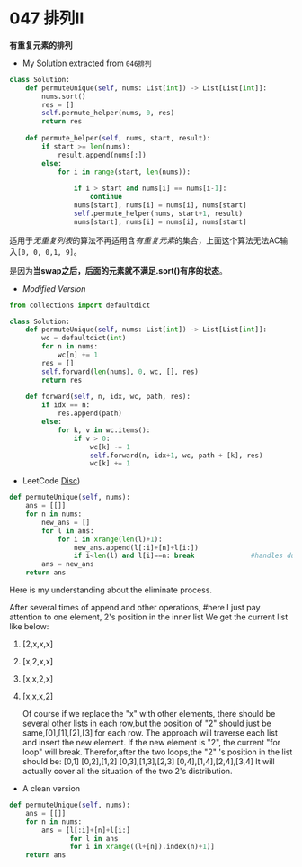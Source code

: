 # 047 排列Ⅱ

**有重复元素的排列**


* My Solution extracted from `046排列`   

```python
class Solution:
    def permuteUnique(self, nums: List[int]) -> List[List[int]]:
        nums.sort()
        res = []
        self.permute_helper(nums, 0, res)
        return res
        
    def permute_helper(self, nums, start, result):
        if start >= len(nums):
            result.append(nums[:])
        else:
            for i in range(start, len(nums)):
                
                if i > start and nums[i] == nums[i-1]:
                    continue
                nums[start], nums[i] = nums[i], nums[start]
                self.permute_helper(nums, start+1, result)
                nums[start], nums[i] = nums[i], nums[start]
```

适用于*无重复列表*的算法不再适用含*有重复元素*的集合，上面这个算法无法AC输入`[0, 0, 0,1, 9]`。

是因为**当swap之后，后面的元素就不满足.sort()有序的状态**。

* *Modified Version*
```python
from collections import defaultdict

class Solution:
    def permuteUnique(self, nums: List[int]) -> List[List[int]]:
        wc = defaultdict(int)
        for n in nums:
            wc[n] += 1
        res = []
        self.forward(len(nums), 0, wc, [], res)
        return res
        
    def forward(self, n, idx, wc, path, res):
        if idx == n:
            res.append(path)
        else:
            for k, v in wc.items():
                if v > 0:
                    wc[k] -= 1
                    self.forward(n, idx+1, wc, path + [k], res)
                    wc[k] += 1
```


* LeetCode [Disc](https://leetcode.com/problems/permutations-ii/discuss/18602/9-line-python-solution-with-1-line-to-handle-duplication-beat-99-of-others-%3A-))
```python
def permuteUnique(self, nums):
    ans = [[]]
    for n in nums:
        new_ans = []
        for l in ans:
            for i in xrange(len(l)+1):
                new_ans.append(l[:i]+[n]+l[i:])
                if i<len(l) and l[i]==n: break              #handles duplication
        ans = new_ans
    return ans
```

Here is my understanding about the eliminate process.

After several times of append and other operations,
\#here I just pay attention to one element, 2's position in the inner list
We get the current list like below:

1. [2,x,x,x]

2. [x,2,x,x]

3. [x,x,2,x]

4. [x,x,x,2]

   

   Of course if we replace the "x" with other elements, there should be several other lists in each row,but the position of "2" should just be same,[0],[1],[2],[3] for each row.
   The approach will traverse each list and insert the new element.
   If the new element is "2", the current "for loop" will break.
   Therefor,after the two loops,the "2" 's position in the list should be:
   [0,1]
   [0,2],[1,2]
   [0,3],[1,3],[2,3]
   [0,4],[1,4],[2,4],[3,4]
   It will actually cover all the situation of the two 2's distribution.

* A clean version

```python
def permuteUnique(self, nums):
    ans = [[]]
    for n in nums:
        ans = [l[:i]+[n]+l[i:]
               for l in ans
               for i in xrange((l+[n]).index(n)+1)]
    return ans
```

